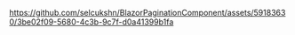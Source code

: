

https://github.com/selcukshn/BlazorPaginationComponent/assets/59183630/3be02f09-5680-4c3b-9c7f-d0a41399b1fa

